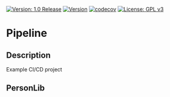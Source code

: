 [![Version: 1.0 Release](https://shields.io/badge/Version-1.0%20Release-green.svg)](https://github.com/smasgl/pipeline)
[![Version](https://travis-ci.com/smasgl/pipeline.svg?branch=main)](https://travis-ci.com/github/smasgl/pipeline)
[![codecov](https://codecov.io/gh/smasgl/pipeline/branch/main/graph/badge.svg?token=031DBA55ZI)](https://codecov.io/gh/smasgl/pipeline)
[![License: GPL v3](https://shields.io/badge/License-GPL%20v3-blue.svg)](https://www.gnu.org/licenses/gpl-3.0)

# Pipeline

## Description

Example CI/CD project

## PersonLib
